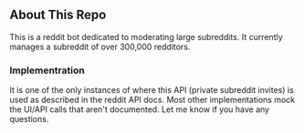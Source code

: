 ## About This Repo
This is a reddit bot dedicated to moderating large subreddits. It currently manages a subreddit of over 300,000 redditors. 

### Implementration
It is one of the only instances of where this API (private subreddit invites) is used as described in the reddit API docs. Most other implementations mock the UI/API calls that aren't documented. Let me know if you have any questions.

